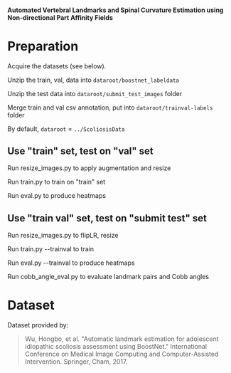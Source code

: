 #### Automated Vertebral Landmarks and Spinal Curvature Estimation using Non-directional Part Affinity Fields

# Preparation
Acquire the datasets (see below).

Unzip the train, val, data into `dataroot/boostnet_labeldata`

Unzip the test data into `dataroot/submit_test_images` folder

Merge train and val csv annotation, put into `dataroot/trainval-labels` folder

By default, `dataroot` = `../ScoliosisData`

## Use "train" set, test on "val" set
Run resize_images.py to apply augmentation and resize

Run train.py to train on "train" set

Run eval.py to produce heatmaps

## Use "train val" set, test on "submit test" set
Run resize_images.py to flipLR, resize

Run train.py --trainval to train

Run eval.py --trainval to produce heatmaps

Run cobb_angle_eval.py to evaluate landmark pairs and Cobb angles

# Dataset

Dataset provided by: 

>Wu, Hongbo, et al. "Automatic landmark estimation for adolescent idiopathic scoliosis assessment using BoostNet." International Conference on Medical Image Computing and Computer-Assisted Intervention. Springer, Cham, 2017.